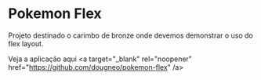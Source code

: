 # Pokemon Flex

Projeto destinado o carimbo de bronze onde devemos demonstrar o uso do flex layout.

Veja a aplicação aqui <a target="_blank" rel="noopener" href="https://github.com/dougneo/pokemon-flex" /a>

